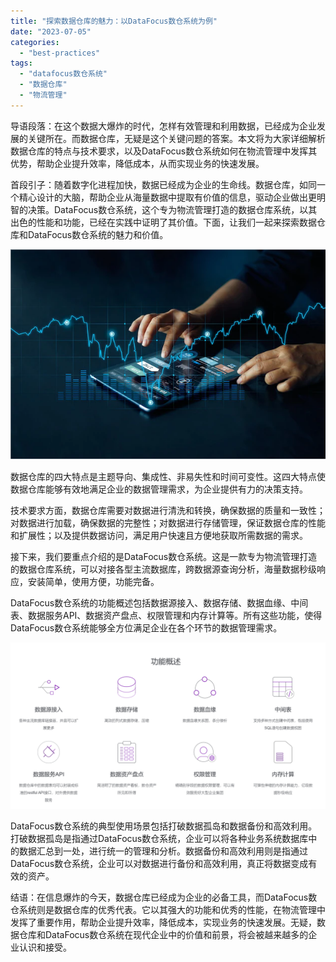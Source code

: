 ```yaml
---
title: "探索数据仓库的魅力：以DataFocus数仓系统为例"
date: "2023-07-05"
categories: 
  - "best-practices"
tags: 
  - "datafocus数仓系统"
  - "数据仓库"
  - "物流管理"
---
```


导语段落：在这个数据大爆炸的时代，怎样有效管理和利用数据，已经成为企业发展的关键所在。而数据仓库，无疑是这个关键问题的答案。本文将为大家详细解析数据仓库的特点与技术要求，以及DataFocus数仓系统如何在物流管理中发挥其优势，帮助企业提升效率，降低成本，从而实现业务的快速发展。

首段引子：随着数字化进程加快，数据已经成为企业的生命线。数据仓库，如同一个精心设计的大脑，帮助企业从海量数据中提取有价值的信息，驱动企业做出更明智的决策。DataFocus数仓系统，这个专为物流管理打造的数据仓库系统，以其出色的性能和功能，已经在实践中证明了其价值。下面，让我们一起来探索数据仓库和DataFocus数仓系统的魅力和价值。

![ROI3.png](images/1658325361-roi3-png.png)

数据仓库的四大特点是主题导向、集成性、非易失性和时间可变性。这四大特点使数据仓库能够有效地满足企业的数据管理需求，为企业提供有力的决策支持。

技术要求方面，数据仓库需要对数据进行清洗和转换，确保数据的质量和一致性；对数据进行加载，确保数据的完整性；对数据进行存储管理，保证数据仓库的性能和扩展性；以及提供数据访问，满足用户快速且方便地获取所需数据的需求。

接下来，我们要重点介绍的是DataFocus数仓系统。这是一款专为物流管理打造的数据仓库系统，可以对接各型主流数据库，跨数据源查询分析，海量数据秒级响应，安装简单，使用方便，功能完备。

DataFocus数仓系统的功能概述包括数据源接入、数据存储、数据血缘、中间表、数据服务API、数据资产盘点、权限管理和内存计算等。所有这些功能，使得DataFocus数仓系统能够全方位满足企业在各个环节的数据管理需求。

![](images/1685510594-%E5%B1%8F%E5%B9%95%E6%88%AA%E5%9B%BE-2023-05-31-130611.png)

DataFocus数仓系统的典型使用场景包括打破数据孤岛和数据备份和高效利用。打破数据孤岛是指通过DataFocus数仓系统，企业可以将各种业务系统数据库中的数据汇总到一处，进行统一的管理和分析。数据备份和高效利用则是指通过DataFocus数仓系统，企业可以对数据进行备份和高效利用，真正将数据变成有效的资产。

结语：在信息爆炸的今天，数据仓库已经成为企业的必备工具，而DataFocus数仓系统则是数据仓库的优秀代表。它以其强大的功能和优秀的性能，在物流管理中发挥了重要作用，帮助企业提升效率，降低成本，实现业务的快速发展。无疑，数据仓库和DataFocus数仓系统在现代企业中的价值和前景，将会被越来越多的企业认识和接受。
